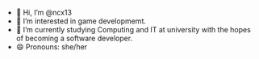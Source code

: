 - 👋 Hi, I’m @ncx13
- 👀 I’m interested in game developmemt.
- 🌱 I’m currently studying Computing and IT at university with the hopes of becoming a software developer. 
- 😄 Pronouns: she/her

<!---
ncx13/ncx13 is a ✨ special ✨ repository because its `README.md` (this file) appears on your GitHub profile.
You can click the Preview link to take a look at your changes.
--->
